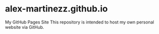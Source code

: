 # alex-martinezz.github.io
My GitHub Pages Site
This repository is intended to host my own personal website via GitHub.
